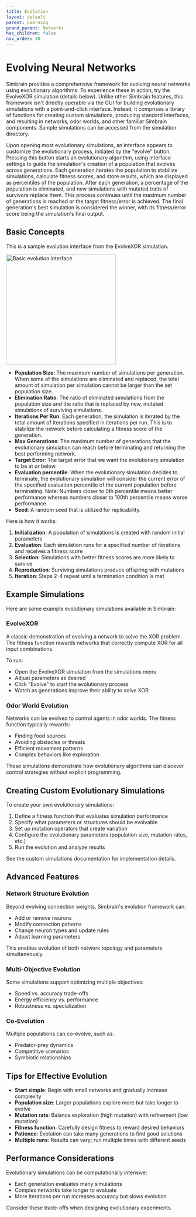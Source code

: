 ```yaml
---
title: Evolution
layout: default
parent: Learning
grand_parent: Networks
has_children: false
nav_order: 30
---
```


# Evolving Neural Networks

Simbrain provides a comprehensive framework for evolving neural networks using evolutionary algorithms. To experience these in action, try the EvolveXOR simulation (details below). Unlike other Simbrain features, this framework isn't directly operable via the GUI for building evolutionary simulations with a point-and-click interface. Instead, it comprises a library of functions for creating custom simulations, producing standard interfaces, and resulting in networks, odor worlds, and other familiar Simbrain components. Sample simulations can be accessed from the simulation directory.

Upon opening most evolutionary simulations, an interface appears to customize the evolutionary process, initiated by the "evolve" button. Pressing this button starts an evolutionary algorithm, using interface settings to guide the simulation's creation of a population that evolves across generations. Each generation iterates the population to stabilize simulations, calculate fitness scores, and store results, which are displayed as percentiles of the population. After each generation, a percentage of the population is eliminated, and new simulations with mutated traits of survivors replace them. This process continues until the maximum number of generations is reached or the target fitness/error is achieved. The final generation's best simulation is considered the winner, with its fitness/error score being the simulation's final output.

## Basic Concepts

This is a sample evolution interface from the EvolveXOR simulation.

<img src="/assets/images/basicEvolutionControls.png" alt="Basic evolution interface" style="width:300px;"/>

- **Population Size**: The maximum number of simulations per generation. When some of the simulations are eliminated and replaced, the total amount of simulation per simulation cannot be larger than the set population size.
- **Elimination Ratio**: The ratio of eliminated simulations from the population size and the ratio that is replaced by new, mutated simulations of surviving simulations.
- **Iterations Per Run**: Each generation, the simulation is iterated by the total amount of iterations specified in iterations per run. This is to stabilize the network before calculating a fitness score of the generation.
- **Max Generations**: The maximum number of generations that the evolutionary simulation can reach before terminating and returning the best performing network.
- **Target Error**: The target error that we want the evolutionary simulation to be at or below.
- **Evaluation percentile**: When the evolutionary simulation decides to terminate, the evolutionary simulation will consider the current error of the specified evaluation percentile of the current population before terminating. Note: Numbers closer to 0th percentile means better performance whereas numbers closer to 100th percentile means worse performance.
- **Seed**: A random seed that is utilized for replicability.


Here is how it works:

1. **Initialization**: A population of simulations is created with random initial parameters
2. **Evaluation**: Each simulation runs for a specified number of iterations and receives a fitness score
3. **Selection**: Simulations with better fitness scores are more likely to survive
4. **Reproduction**: Surviving simulations produce offspring with mutations
5. **Iteration**: Steps 2-4 repeat until a termination condition is met

## Example Simulations

Here are some example evolutionary simulations available in Simbrain:

### EvolveXOR

A classic demonstration of evolving a network to solve the XOR problem. The fitness function rewards networks that correctly compute XOR for all input combinations.

To run:
- Open the EvolveXOR simulation from the simulations menu
- Adjust parameters as desired
- Click "Evolve" to start the evolutionary process
- Watch as generations improve their ability to solve XOR

### Odor World Evolution

Networks can be evolved to control agents in odor worlds. The fitness function typically rewards:
- Finding food sources
- Avoiding obstacles or threats  
- Efficient movement patterns
- Complex behaviors like exploration

These simulations demonstrate how evolutionary algorithms can discover control strategies without explicit programming.

## Creating Custom Evolutionary Simulations

To create your own evolutionary simulations:

1. Define a fitness function that evaluates simulation performance
2. Specify what parameters or structures should be evolvable
3. Set up mutation operators that create variation
4. Configure the evolutionary parameters (population size, mutation rates, etc.)
5. Run the evolution and analyze results

See the custom simulations documentation for implementation details.

## Advanced Features

### Network Structure Evolution

Beyond evolving connection weights, Simbrain's evolution framework can:
- Add or remove neurons
- Modify connection patterns
- Change neuron types and update rules
- Adjust learning parameters

This enables evolution of both network topology and parameters simultaneously.

### Multi-Objective Evolution

Some simulations support optimizing multiple objectives:
- Speed vs. accuracy trade-offs
- Energy efficiency vs. performance
- Robustness vs. specialization

### Co-Evolution

Multiple populations can co-evolve, such as:
- Predator-prey dynamics
- Competitive scenarios
- Symbiotic relationships

## Tips for Effective Evolution

- **Start simple**: Begin with small networks and gradually increase complexity
- **Population size**: Larger populations explore more but take longer to evolve
- **Mutation rate**: Balance exploration (high mutation) with refinement (low mutation)
- **Fitness function**: Carefully design fitness to reward desired behaviors
- **Patience**: Evolution can take many generations to find good solutions
- **Multiple runs**: Results can vary; run multiple times with different seeds

## Performance Considerations

Evolutionary simulations can be computationally intensive:
- Each generation evaluates many simulations
- Complex networks take longer to evaluate
- More iterations per run increases accuracy but slows evolution

Consider these trade-offs when designing evolutionary experiments.

